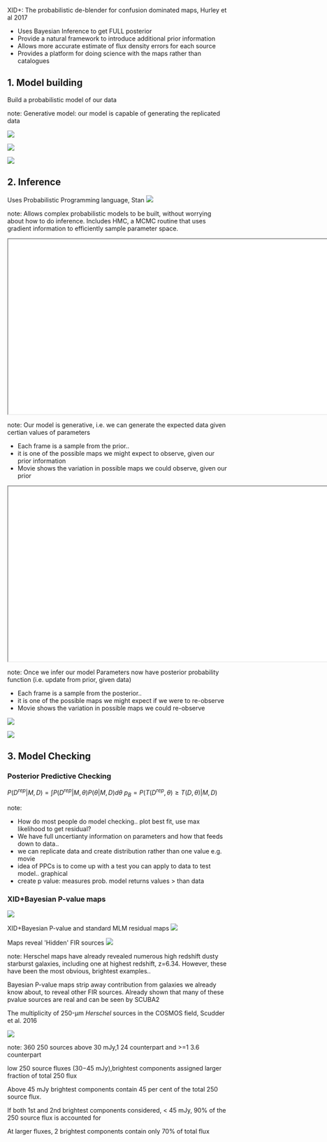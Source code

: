 XID+: The probabilistic de-blender for confusion dominated maps, Hurley et al 2017
* Uses Bayesian Inference to get FULL posterior
* Provide a natural framework to introduce additional prior information
* Allows more accurate estimate of flux density errors for each source
* Provides a platform for doing science with the maps rather than catalogues


## 1. Model building
Build a probabilistic model of our data

note:
Generative model: our model is capable of generating the replicated data


<!-- .slide: data-transition="slide in fade out" -->
![](Slides/assets/prob_graph_mod1.png?raw=true)


<!-- .slide: data-transition="fade in fade out" -->
![](Slides/assets/prob_graph_mod2.png?raw=true)


<!-- .slide: data-transition="fade in fade out" -->
![](Slides/assets/prob_graph_mod3.png?raw=true)


## 2. Inference
Uses Probabilistic Programming language, Stan
![](http://mc-stan.org/images/stan_logo.png?raw=true)

note:
Allows complex probabilistic models to be built, without worrying about how to do inference. Includes HMC, a MCMC routine that uses gradient information to efficiently sample parameter space.


<!-- .slide: data-transition="slide in fade out" -->
<iframe data-autoplay width="2600" height="400" src="Slides/assets/prior_animation_key.m4v"></iframe>

note:
Our model is generative, i.e. we can generate the expected data given certian values of parameters
* Each frame is a sample from the prior.. 
* it is one of the possible maps we might expect to observe, given our prior information
* Movie shows the variation in possible maps we could observe, given our prior


<!-- .slide: data-transition="fade in fade out" -->
<iframe data-autoplay width="2600" height="400" src="Slides/assets/post_animation_key.m4v"></iframe>

note:
Once we infer our model
Parameters now have posterior probability function (i.e. update from prior, given data)
* Each frame is a sample from the posterior.. 
* it is one of the possible maps we might expect if we were to re-observe
* Movie shows the variation in possible maps we could re-observe


<!-- .slide: data-transition="fade in fade out" -->
![](Slides/assets/real_map.png?raw=true)<!-- .element height="78%" width="78%"-->


![](Slides/assets/XID+_vs_DESPHOT_joint.png?raw=true)<!-- .element height="65%" width="65%"-->


## 3. Model Checking
### Posterior Predictive Checking
$P(D^{rep}|M,D)=\int P(D^{rep}|M,\theta)P(\theta|M,D)d\theta$<!-- .element: class="fragment" data-fragment-index="1" -->
$p_B=P(T(D^{rep},\theta)\geq T(D,\theta)|M,D)$<!-- .element: class="fragment" data-fragment-index="2" -->

note:
* How do most people do model checking.. plot best fit, use max likelihood to get residual?
* We have full uncertianty information on parameters and how that feeds down to data..
* we can replicate data and create distribution rather than one value e.g. movie
* idea of PPCs is to come up with a test you can apply to data to test model.. graphical
* create p value: measures prob. model returns values > than data


### XID+Bayesian P-value maps
![](Slides/assets/post_pred_pix.png?raw=true)


XID+Bayesian P-value and standard MLM residual maps
![](Slides/assets/res_comp.png?raw=true)


Maps reveal 'Hidden' FIR sources
![](Slides/assets/bayes_scuba2.png?raw=true)<!-- .element height="80%" width="80%"-->

note:
Herschel maps have already revealed numerous high redshift dusty starburst galaxies, including  one at highest redshift, z=6.34. However, these have been the most obvious, brightest examples..

Bayesian P-value maps strip away contribution from galaxies we already know about, to reveal other FIR sources. Already shown that many of these pvalue sources are real and can be seen by SCUBA2


The multiplicity of 250-$\mathrm{\mu m}$ $\mathit{Herschel}$ sources in the COSMOS field, Scudder et al. 2016

![](Slides/assets/multiplicity.png?raw=true)<!-- .element height="70%" width="70%"-->

note:
360 250 sources above 30 mJy,1 24 counterpart and >=1 3.6 counterpart

low 250 source fluxes (30−45 mJy),brightest components assigned larger fraction of total 250 flux

Above 45 mJy brightest components contain 45 per cent of the total 250 source flux.

If both 1st and 2nd brightest components considered, < 45 mJy, 90% of the 250 source flux is accounted for

At larger fluxes, 2 brightest components contain only 70% of total flux
